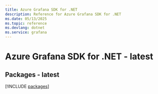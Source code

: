 ```yaml
---
title: Azure Grafana SDK for .NET
description: Reference for Azure Grafana SDK for .NET
ms.date: 05/13/2025
ms.topic: reference
ms.devlang: dotnet
ms.service: grafana
---
```

# Azure Grafana SDK for .NET - latest
## Packages - latest
[!INCLUDE [packages](grafana-index.md)]